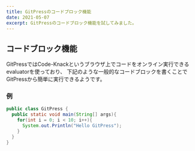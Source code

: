 ```yaml
---
title: GitPressのコードブロック機能
date: 2021-05-07
excerpt: GitPressのコードブロック機能を試してみました。
---
```


## コードブロック機能

GitPressではCode-Knackというブラウザ上でコードをオンライン実行できるevaluatorを使っており、
下記のような一般的なコードブロックを書くことでGitPressから簡単に実行できるようです。

### 例

```java
public class GitPress {
  public static void main(String[] args){
    for(int i = 0; i < 10; i++){
      System.out.Println("Hello GitPress");
    }
  }
}
```
